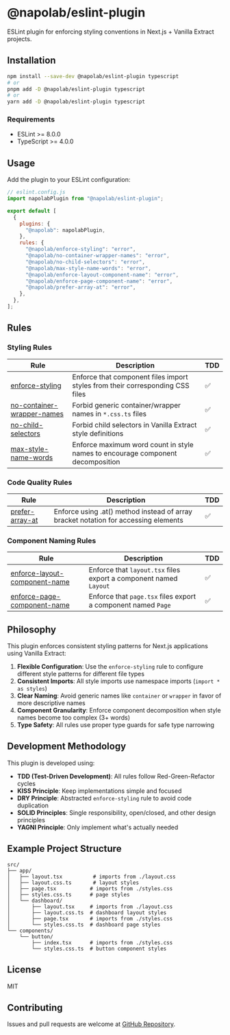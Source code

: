 # @napolab/eslint-plugin

ESLint plugin for enforcing styling conventions in Next.js + Vanilla Extract projects.

## Installation

```bash
npm install --save-dev @napolab/eslint-plugin typescript
# or
pnpm add -D @napolab/eslint-plugin typescript
# or
yarn add -D @napolab/eslint-plugin typescript
```

### Requirements

- ESLint >= 8.0.0
- TypeScript >= 4.0.0

## Usage

Add the plugin to your ESLint configuration:

```js
// eslint.config.js
import napolabPlugin from "@napolab/eslint-plugin";

export default [
  {
    plugins: {
      "@napolab": napolabPlugin,
    },
    rules: {
      "@napolab/enforce-styling": "error",
      "@napolab/no-container-wrapper-names": "error",
      "@napolab/no-child-selectors": "error",
      "@napolab/max-style-name-words": "error",
      "@napolab/enforce-layout-component-name": "error",
      "@napolab/enforce-page-component-name": "error",
      "@napolab/prefer-array-at": "error",
    },
  },
];
```

## Rules

### Styling Rules

| Rule                                                                     | Description                                                                    | TDD |
| ------------------------------------------------------------------------ | ------------------------------------------------------------------------------ | --- |
| [enforce-styling](./docs/rules/enforce-styling.md)                       | Enforce that component files import styles from their corresponding CSS files  | ✅  |
| [no-container-wrapper-names](./docs/rules/no-container-wrapper-names.md) | Forbid generic container/wrapper names in `*.css.ts` files                     | ✅  |
| [no-child-selectors](./docs/rules/no-child-selectors.md)                 | Forbid child selectors in Vanilla Extract style definitions                    | ✅  |
| [max-style-name-words](./docs/rules/max-style-name-words.md)             | Enforce maximum word count in style names to encourage component decomposition | ✅  |

### Code Quality Rules

| Rule                                               | Description                                                                         | TDD |
| -------------------------------------------------- | ----------------------------------------------------------------------------------- | --- |
| [prefer-array-at](./docs/rules/prefer-array-at.md) | Enforce using .at() method instead of array bracket notation for accessing elements | ✅  |

### Component Naming Rules

| Rule                                                                           | Description                                                       | TDD |
| ------------------------------------------------------------------------------ | ----------------------------------------------------------------- | --- |
| [enforce-layout-component-name](./docs/rules/enforce-layout-component-name.md) | Enforce that `layout.tsx` files export a component named `Layout` | ✅  |
| [enforce-page-component-name](./docs/rules/enforce-page-component-name.md)     | Enforce that `page.tsx` files export a component named `Page`     | ✅  |

## Philosophy

This plugin enforces consistent styling patterns for Next.js applications using Vanilla Extract:

1. **Flexible Configuration**: Use the `enforce-styling` rule to configure different style patterns for different file types
2. **Consistent Imports**: All style imports use namespace imports (`import * as styles`)
3. **Clear Naming**: Avoid generic names like `container` or `wrapper` in favor of more descriptive names
4. **Component Granularity**: Enforce component decomposition when style names become too complex (3+ words)
5. **Type Safety**: All rules use proper type guards for safe type narrowing

## Development Methodology

This plugin is developed using:

- **TDD (Test-Driven Development)**: All rules follow Red-Green-Refactor cycles
- **KISS Principle**: Keep implementations simple and focused
- **DRY Principle**: Abstracted `enforce-styling` rule to avoid code duplication
- **SOLID Principles**: Single responsibility, open/closed, and other design principles
- **YAGNI Principle**: Only implement what's actually needed

## Example Project Structure

```
src/
├── app/
│   ├── layout.tsx          # imports from ./layout.css
│   ├── layout.css.ts       # layout styles
│   ├── page.tsx           # imports from ./styles.css
│   ├── styles.css.ts      # page styles
│   └── dashboard/
│       ├── layout.tsx     # imports from ./layout.css
│       ├── layout.css.ts  # dashboard layout styles
│       ├── page.tsx       # imports from ./styles.css
│       └── styles.css.ts  # dashboard page styles
└── components/
    └── button/
        ├── index.tsx      # imports from ./styles.css
        └── styles.css.ts  # button component styles
```

## License

MIT

## Contributing

Issues and pull requests are welcome at [GitHub Repository](https://github.com/naporin0624/RISTILL_ANIVERSARY_2025).
